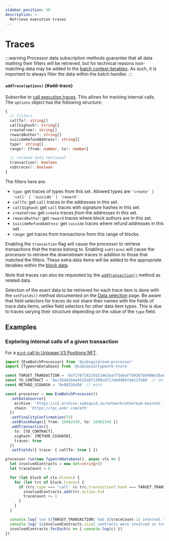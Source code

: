 ```yaml
---
sidebar_position: 50
description: >-
  Retrieve execution traces
---
```


# Traces

:::warning
Processor data subscription methods guarantee that all data mathing their filters will be retrieved, but for technical reasons non-matching data may be added to the [batch context iterables](/evm-indexing/context-interfaces/#blockdata). As such, it is important to always filter the data within the batch handler.
:::

#### `addTrace(options)` {#add-trace}

Subscribe to [call execution traces](https://docs.alchemy.com/reference/debug-tracecall). This allows for tracking internal calls. The `options` object has the following structure:
```typescript
{
  // filters
  callTo?: string[]
  callSighash?: string[]
  createFrom?: string[]
  rewardAuthor?: string[]
  suicideRefundAddress?: string[]
  type?: string[]
  range?: {from: number, to?: number}

  // related data retrieval
  transaction?: boolean
  subtraces?: boolean
}
```
The filters here are:
+ `type`: get traces of types from this set. Allowed types are `'create' | 'call' | 'suicide' | 'reward'`.
+ `callTo`: get `call` traces *to* the addresses in this set.
+ `callSighash`: get `call` traces with signature hashes in this set.
+ `createFrom`: get `create` traces *from* the addresses in this set.
+ `rewardAuthor`: get `reward` traces where block authors are in this set.
+ `suicideRefundAddress`: get `suicide` traces where refund addresses in this set.
+ `range`: get traces from transactions from this range of blocks.

[//]: # (!!!! Update when the filter set stabilizes)

Enabling the  `transaction` flag will cause the processor to retrieve transactions that the traces belong to. Enabling `subtraces` will cause the processor to retrieve the downstream traces in addition to those that matched the filters. These extra data items will be added to the appropriate iterables within the [block data](/evm-indexing/context-interfaces/#blockdata).

Note that traces can also be requested by the [`addTransaction()`](../transactions) method as related data.

[//]: # (???? Check whether the final version adds the transactions / subtraces to the items, too)

Selection of the exact data to be retrieved for each trace item is done with the `setFields()` method documented on the [Data selection](../data-selection) page. Be aware that field selectors for traces do not share their names with the fields of trace data items, unlike field selectors for other data item types. This is due to traces varying their structure depending on the value of the `type` field.

## Examples

[//]: # (???? Example: Was `vitalik.eth` ever rewarded for authoring a block?)

### Exploring internal calls of a given transaction

For a [`mint` call to Uniswap V3 Positions NFT](https://etherscan.io/tx/0xf178718219151463aa773deaf7d9367b8408e35a624550af975e089ca6e015ca).

[//]: # (!!!! replace the archive URL once ArrowSquid is released to archive-registry, consider setting the chain RPC to something else)

```ts
import {EvmBatchProcessor} from '@subsquid/evm-processor'
import {TypeormDatabase} from '@subsquid/typeorm-store'

const TARGET_TRANSACTION = '0xf178718219151463aa773deaf7d9367b8408e35a624550af975e089ca6e015ca'
const TO_CONTRACT = '0xc36442b4a4522e871399cd717abdd847ab11fe88' // Uniswap v3 Positions NFT
const METHOD_SIGHASH = '0x88316456' // mint

const processor = new EvmBatchProcessor()
  .setDataSource({
    archive: 'https://v2.archive.subsquid.io/network/ethereum-mainnet',
    chain: 'https://rpc.ankr.com/eth'
  })
  .setFinalityConfirmation(75)
  .setBlockRange({ from: 16962349, to: 16962349 })
  .addTransaction({
    to: [TO_CONTRACT],
    sighash: [METHOD_SIGHASH],
    traces: true
  })
  .setFields({ trace: { callTo: true } })

processor.run(new TypeormDatabase(), async ctx => {
  let involvedContracts = new Set<string>()
  let traceCount = 0

  for (let block of ctx.blocks) {
    for (let trc of block.traces) {
      if (trc.type === 'call' && trc.transaction?.hash === TARGET_TRANSACTION) {
        involvedContracts.add(trc.action.to)
        traceCount += 1
      }
    }
  }

  console.log(`txn ${TARGET_TRANSACTION} had ${traceCount-1} internal transactions`)
  console.log(`${involvedContracts.size} contracts were involved in txn ${TARGET_TRANSACTION}:`)
  involvedContracts.forEach(c => { console.log(c) })
})
```
